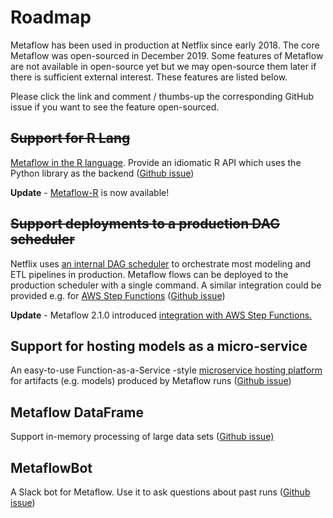 # Roadmap

Metaflow has been used in production at Netflix since early 2018. The core Metaflow was open-sourced in December 2019. Some features of Metaflow are not available in open-source yet but we may open-source them later if there is sufficient external interest. These features are listed below.

Please click the link and comment / thumbs-up the corresponding GitHub issue if you want to see the feature open-sourced.

## ~~**Support for R Lang**~~ 

[Metaflow in the R language](https://www.youtube.com/watch?v=lakPlz8GJcA). Provide an idiomatic R API which uses the Python library as the backend \([Github issue](https://github.com/Netflix/metaflow/issues/1)\)

**Update** - [Metaflow-R](https://docs.metaflow.org/v/r/) is now available!

## ~~Support deployments to a production DAG scheduler~~

Netflix uses [an internal DAG scheduler](https://www.youtube.com/watch?v=0R58_tx7azY) to orchestrate most modeling and ETL pipelines in production. Metaflow flows can be deployed to the production scheduler with a single command. A similar integration could be provided e.g. for [AWS Step Functions](https://aws.amazon.com/step-functions/) \([Github issue](https://github.com/Netflix/metaflow/issues/2)\)

**Update** - Metaflow 2.1.0 introduced [integration with AWS Step Functions.](../going-to-production-with-metaflow/scheduling-metaflow-flows.md)

## **Support for hosting models as a micro-service**

An easy-to-use Function-as-a-Service -style [microservice hosting platform](https://www.youtube.com/watch?v=sBM5cSBGZS4) for artifacts \(e.g. models\) produced by Metaflow runs \([Github issue](https://github.com/Netflix/metaflow/issues/3)\)

## **Metaflow DataFrame**

Support in-memory processing of large data sets \([Github issue\)](https://github.com/Netflix/metaflow/issues/4)

## **MetaflowBot**

A Slack bot for Metaflow. Use it to ask questions about past runs \([Github issue](https://github.com/Netflix/metaflow/issues/5)\)

